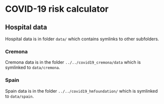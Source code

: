 # COVID-19 risk calculator


## Hospital data
Hospital data is in folder `data/` which contains symlinks to other subfolders.

### Cremona
Cremona data is in the folder `../../covid19_cremona/data` which is symlinked to `data/cremona`.

### Spain
Spain data is in the folder `../../covid19_hmfoundation/` which is symlinked to `data/spain`.

